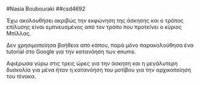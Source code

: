 #Nasia Boubouraki
##csd4692

Έχω ακολουθήσει ακριβώς την εκφώνηση της άσκησης και ο τρόπος επίλυσης είναι εμπνευσμένος 
από τον τρόπο που προτείνει ο κύριος Μπίλλας.

Δεν χρησιμοποίησα βοήθεια από κάπου, παρά μόνο παρακολούθησα ένα tutorial στο Google για την κατανόηση των enums.

Αφιέρωσα γύρω στις τρεις ώρες για την άσκηση και η μεγάλυτερη δυσκολία για μένα ήταν η κατανόηση του μοτίβου 
για την αρχικοποίηση του πίνακα.



